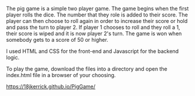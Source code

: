 The pig game is a simple two player game. The game begins when the first player rolls the dice. The number that they role is added to their score. The 
player can then choose to roll again in order to increase their score or hold and pass the turn to player 2. If player 1 chooses to roll and they roll a 1, their score is wiped and it is now player 2's turn. The game is won when somebody gets to a score of 50 or higher. 

I used HTML and CSS for the front-end and Javascript for the backend logic. 

To play the game, download the files into a directory and open the index.html file in a browser of your choosing.

https://18jkerrick.github.io/PigGame/
